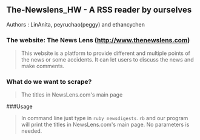 
## The-Newslens_HW - A RSS reader by ourselves

Authors : LinAnita, peyruchao(peggy) and ethancychen

### The website: The News Lens (http://www.thenewslens.com)
> This website is a platform to provide different and multiple points of the news or some accidents.
It can let users to discuss the news and make comments.

### What do we want to scrape?

> The titles in NewsLens.com's main page

###Usage
> In command line just type in 
```ruby newsdigests.rb```
and our program will print the titles in NewsLens.com's main page. No parameters is needed.
